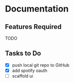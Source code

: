 # Documentation

## Features Required

TODO

## Tasks to Do

- [x] push local git repo to GitHub
- [x] add spotify oauth
- [ ] scaffold ui
